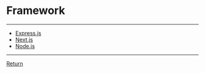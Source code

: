# Framework

---

- [Express.js](https://expressjs.com/)
- [Next.js](https://nextjs.org/learn)
- [Node.js](https://nodejs.org/en)

---

[Return](./../readme.md)
